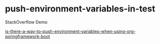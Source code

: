 # push-environment-variables-in-test
StackOverflow Demo

[is-there-a-way-to-push-environment-variables-when-using-org-springframework-boot](https://stackoverflow.com/questions/59286568/is-there-a-way-to-push-environment-variables-when-using-org-springframework-boot/59288867)
